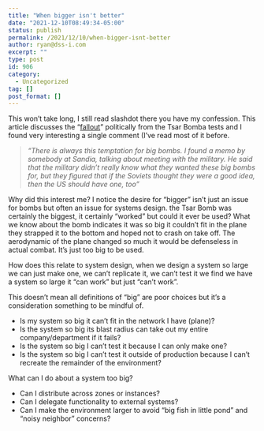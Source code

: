 ```yaml
---
title: "When bigger isn't better"
date: "2021-12-10T08:49:34-05:00"
status: publish
permalink: /2021/12/10/when-bigger-isnt-better
author: ryan@dss-i.com
excerpt: ""
type: post
id: 906
category:
  - Uncategorized
tag: []
post_format: []
---
```


This won’t take long, I still read slashdot there you have my confession. This article discusses the “[fallout](https://tech.slashdot.org/story/21/12/09/2214255/revisiting-the-tsar-bomba-nuclear-test)” politically from the Tsar Bomba tests and I found very interesting a single comment (I’ve read most of it before.

> _“There is always this temptation for big bombs. I found a memo by somebody at Sandia, talking about meeting with the military. He said that the military didn’t really know what they wanted these big bombs for, but they figured that if the Soviets thought they were a good idea, then the US should have one, too”_

Why did this interest me? I notice the desire for “bigger” isn’t just an issue for bombs but often an issue for systems design. the Tsar Bomb was certainly the biggest, it certainly “worked” but could it ever be used? What we know about the bomb indicates it was so big it couldn’t fit in the plane they strapped it to the bottom and hoped not to crash on take off. The aerodynamic of the plane changed so much it would be defenseless in actual combat. It’s just too big to be used.

How does this relate to system design, when we design a system so large we can just make one, we can’t replicate it, we can’t test it we find we have a system so large it “can work” but just “can’t work”.

This doesn’t mean all definitions of “big” are poor choices but it’s a consideration something to be mindful of.

- Is my system so big it can’t fit in the network I have (plane)?
- Is the system so big its blast radius can take out my entire company/department if it fails?
- Is the system so big I can’t test it because I can only make one?
- Is the system so big I can’t test it outside of production because I can’t recreate the remainder of the environment?

What can I do about a system too big?

- Can I distribute across zones or instances?
- Can I delegate functionality to external systems?
- Can I make the environment larger to avoid “big fish in little pond” and “noisy neighbor” concerns?

